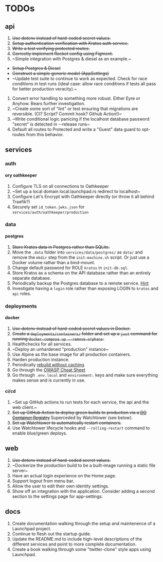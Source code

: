 # TODOs

## api
1. ~~Use dotenv instead of hard-coded secret values.~~
1. ~~Setup authentication verification with Kratos auth service.~~
1. ~~Write a test verifying protected routes.~~
1. ~~Correctly implement Rocket config using Figment.~~
1. ~Simple integration with Postgres & diesel as an example.~
  - ~~Setup Postgres & Diesel~~
  - ~~Construct a simple generic model (AppSettings)~~
  - ~Update test suite to continue to work as expected. Check for race conditions in test runs (ideal case: allow race conditions if tests all pass for better production veracity).~
1. Convert error handling to something more robust. Either Eyre or Anyhow. Bears further investigation.
1. ~Create some sort of "lint" or test ensuring that migrations are reversible. (CI? Script? Commit hook? Github Action!)~
1. ~Write conditional logic panicing if the localhost database password "secret" is detected in --release runs~
1. Default all routes to Protected and write a "Guest" data guard to opt-routes from this behavior.

## services

### auth
#### ory oathkeeper
1. Configure TLS on all connections to Oathkeeper
1. ~Set up a local domain local.launchpad.rs redirect to localhost~
1. Configure Let's Encrypt with Oathkeeper directly (or throw it all behind Traefik?)
1. Securely set `id_token.jwks.json` for `services/auth/oathkeeper/production`

### data
#### postgres
1. ~~Store Kratos data in Postgres rather than SQLite.~~
1. Move the `.data` folder into `services/data/postgres/` as `data/` and remove the `mkdir` step from the `init-machine.sh` script. Or just use a Docker volume rathar than a bind-mount.
1. Change default password for ROLE `kratos` in `init-db.sql`.
1. Store Kratos as a schema on the API database rather than an entirely separate database.
1. Periodically backup the Postgres database to a remote service. [Hint](https://davejansen.com/how-to-set-up-and-use-postgres-using-docker/)
1. Investigate having a `login` role rather than exposing LOGIN to `kratos` and `api` roles.

### deployments
#### docker
1. ~~Use dotenv instead of hard-coded secret values in Docker.~~
1. ~~Create a `deployments/containers/` folder and set up a `just` command for running `docker-compose up --remove-orphans`.~~
1. Healthchecks for all services.
1. ~Deploy an unhardened "production" instance~
1. Use Alpine as the base image for all production containers.
1. Harden production instance.
1. Periodically [rebuild without caching](https://pythonspeed.com/articles/docker-cache-insecure-images/).
1. Go through the [OWASP Cheat Sheet](https://cheatsheetseries.owasp.org/cheatsheets/Docker_Security_Cheat_Sheet.html)
1. Go through `.env.local` and `environment:` keys and make sure everything makes sense and is currently in use.

#### ci/cd
1. ~Set up GitHub actions to run tests for each service, the api and the web client.~
1. ~~Set up GitHub Action to deploy green builds to production via a [DO Container Registry](https://docs.digitalocean.com/products/kubernetes/how-to/deploy-using-github-actions/)~~ Superceded by Watchtower (see below).
1. ~~Set up Watchtower to automatically restart containers.~~
1. Use Watchtower lifecycle hooks and `--rolling-restart` command to enable blue/green deploys.

## web
1. ~~Use dotenv instead of hard-coded secret values.~~
1. ~Dockerize the production build to be a built-image running a static file server~
1. Have an actual login experience on the Home page.
1. Support logout from menu bar.
1. Allow the user to edit their own identity settings.
1. Show off an integration with the application. Consider adding a second section to the settings page for app-settings.

## docs
1. Create documentation walking through the setup and maintenence of a Launchpad project.
1. Continue to flesh out the startup guide.
1. Update the README.md to include high-level descriptions of the different services and point to more complete documentation.
1. Create a book walking through some "twitter-clone" style apps using Launchpad.
